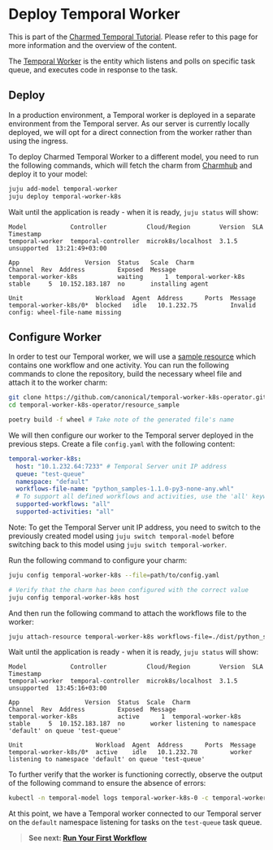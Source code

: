 # Deploy Temporal Worker

This is part of the
[Charmed Temporal Tutorial](https://discourse.charmhub.io/t/charmed-temporal-k8s-tutorial-introduction/11777).
Please refer to this page for more information and the overview of the content.

The [Temporal Worker](https://docs.temporal.io/workers) is the entity which
listens and polls on specific task queue, and executes code in response to the
task.

## Deploy

In a production environment, a Temporal worker is deployed in a separate
environment from the Temporal server. As our server is currently locally
deployed, we will opt for a direct connection from the worker rather than using
the ingress.

To deploy Charmed Temporal Worker to a different model, you need to run the
following commands, which will fetch the charm from
[Charmhub](https://charmhub.io/temporal-worker-k8s) and deploy it to your model:

```bash
juju add-model temporal-worker
juju deploy temporal-worker-k8s
```

Wait until the application is ready - when it is ready, `juju status` will show:

```
Model            Controller           Cloud/Region        Version  SLA          Timestamp
temporal-worker  temporal-controller  microk8s/localhost  3.1.5    unsupported  13:21:49+03:00

App                  Version  Status   Scale  Charm                Channel  Rev  Address         Exposed  Message
temporal-worker-k8s           waiting      1  temporal-worker-k8s  stable     5  10.152.183.187  no       installing agent

Unit                    Workload  Agent  Address      Ports  Message
temporal-worker-k8s/0*  blocked   idle   10.1.232.75         Invalid config: wheel-file-name missing
```

## Configure Worker

In order to test our Temporal worker, we will use a
[sample resource](https://github.com/canonical/temporal-worker-k8s-operator/tree/main/resource_sample)
which contains one workflow and one activity. You can run the following commands
to clone the repository, build the necessary wheel file and attach it to the
worker charm:

```bash
git clone https://github.com/canonical/temporal-worker-k8s-operator.git
cd temporal-worker-k8s-operator/resource_sample

poetry build -f wheel # Take note of the generated file's name
```

We will then configure our worker to the Temporal server deployed in the
previous steps. Create a file `config.yaml` with the following content:

```yaml
temporal-worker-k8s:
  host: "10.1.232.64:7233" # Temporal Server unit IP address
  queue: "test-queue"
  namespace: "default"
  workflows-file-name: "python_samples-1.1.0-py3-none-any.whl"
  # To support all defined workflows and activities, use the 'all' keyword
  supported-workflows: "all"
  supported-activities: "all"
```

Note: To get the Temporal Server unit IP address, you need to switch to the
previously created model using `juju switch temporal-model` before switching
back to this model using `juju switch temporal-worker`.

Run the following command to configure your charm:

```bash
juju config temporal-worker-k8s --file=path/to/config.yaml

# Verify that the charm has been configured with the correct value
juju config temporal-worker-k8s host
```

And then run the following command to attach the workflows file to the worker:

```bash
juju attach-resource temporal-worker-k8s workflows-file=./dist/python_samples-1.1.0-py3-none-any.whl
```

Wait until the application is ready - when it is ready, `juju status` will show:

```
Model            Controller           Cloud/Region        Version  SLA          Timestamp
temporal-worker  temporal-controller  microk8s/localhost  3.1.5    unsupported  13:45:16+03:00

App                  Version  Status  Scale  Charm                Channel  Rev  Address         Exposed  Message
temporal-worker-k8s           active      1  temporal-worker-k8s  stable     5  10.152.183.187  no       worker listening to namespace 'default' on queue 'test-queue'

Unit                    Workload  Agent  Address      Ports  Message
temporal-worker-k8s/0*  active    idle   10.1.232.78         worker listening to namespace 'default' on queue 'test-queue'
```

To further verify that the worker is functioning correctly, observe the output
of the following command to ensure the absence of errors:

```bash
kubectl -n temporal-model logs temporal-worker-k8s-0 -c temporal-worker -f
```

At this point, we have a Temporal worker connected to our Temporal server on the
`default` namespace listening for tasks on the `test-queue` task queue.

> **See next:
> [Run Your First Workflow](/t/charmed-temporal-k8s-tutorial-run-your-first-workflow/11785)**
